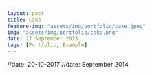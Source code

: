```yaml
---
layout: post
title: Cake
feature-img: "assets/img/portfolio/cake.jpeg"
img: "assets/img/portfolio/cake.png"
date: 27 September 2015
tags: [Portfolio, Example]
---
```


//date: 20-10-2017
//date: September 2014
